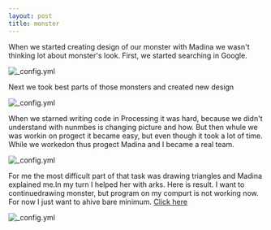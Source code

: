 ```yaml
---
layout: post
title: monster
---
```

When we started creating design of our monster with Madina we wasn't thinking lot about  monster's look. 
First, we started searching in Google. 


![_config.yml](https://apf.mail.ru/cgi-bin/readmsg?id=14667647150000000420;0;3&af_preview=1&exif=1)


Next we took best parts of those monsters and created new design


![_config.yml](https://apf.mail.ru/cgi-bin/readmsg?id=14667647150000000420;0;2&af_preview=1&exif=1)


When we starned writing code in Processing  it was hard, because we didn't understand with nunmbes is changing picture and how.
But then whule we was workin on progect it became easy,  but even though it took a lot of time.
While we workedon thus progect Madina and I became a real team.


![_config.yml](https://apf.mail.ru/cgi-bin/readmsg?id=14667647150000000420;0;1&af_preview=1&exif=1)


For me the most difficult part of that task was drawing triangles and Madina explained me.In my turn I helped her with arks.
Here is result.
I want to continuedrawing monster, but program on my compurt is not working now. For now I just want to ahive bare minimum.
[Click here](https://hiko-yoko.github.io/monster/)


![_config.yml](https://apf.mail.ru/cgi-bin/readmsg?id=14667655470000000558;0;1&af_preview=1&exif=1)
